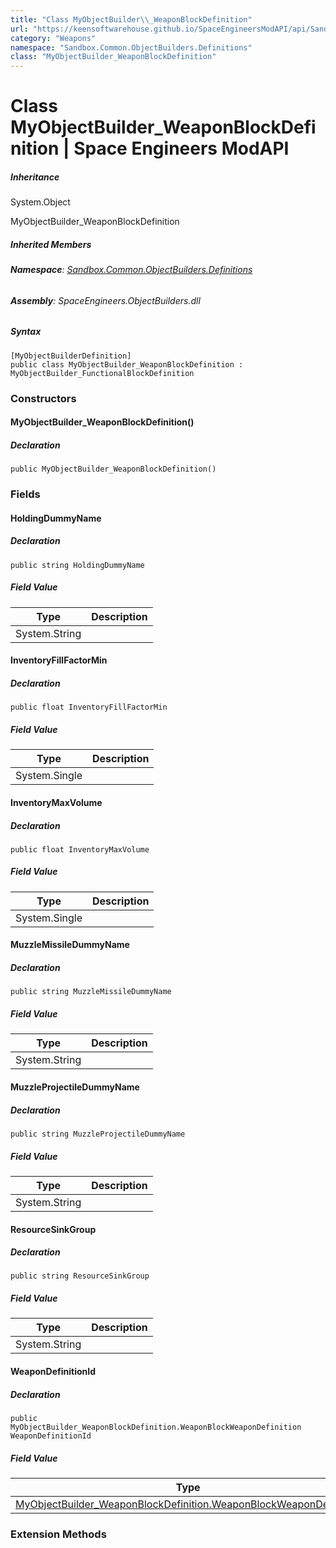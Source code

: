 ```yaml
---
title: "Class MyObjectBuilder\\_WeaponBlockDefinition"
url: "https://keensoftwarehouse.github.io/SpaceEngineersModAPI/api/Sandbox.Common.ObjectBuilders.Definitions.MyObjectBuilder_WeaponBlockDefinition.html"
category: "Weapons"
namespace: "Sandbox.Common.ObjectBuilders.Definitions"
class: "MyObjectBuilder_WeaponBlockDefinition"
---
```


# Class MyObjectBuilder\_WeaponBlockDefinition | Space Engineers ModAPI

##### Inheritance

System.Object

MyObjectBuilder\_WeaponBlockDefinition

##### Inherited Members

###### **Namespace**: [Sandbox.Common.ObjectBuilders.Definitions](https://keensoftwarehouse.github.io/SpaceEngineersModAPI/api/Sandbox.Common.ObjectBuilders.Definitions.html)

###### **Assembly**: SpaceEngineers.ObjectBuilders.dll

##### Syntax

```
[MyObjectBuilderDefinition]
public class MyObjectBuilder_WeaponBlockDefinition : MyObjectBuilder_FunctionalBlockDefinition
```

### Constructors

#### MyObjectBuilder\_WeaponBlockDefinition()

##### Declaration

```
public MyObjectBuilder_WeaponBlockDefinition()
```

### Fields

#### HoldingDummyName

##### Declaration

```
public string HoldingDummyName
```

##### Field Value

| Type | Description |
| --- | --- |
| System.String |     |

#### InventoryFillFactorMin

##### Declaration

```
public float InventoryFillFactorMin
```

##### Field Value

| Type | Description |
| --- | --- |
| System.Single |     |

#### InventoryMaxVolume

##### Declaration

```
public float InventoryMaxVolume
```

##### Field Value

| Type | Description |
| --- | --- |
| System.Single |     |

#### MuzzleMissileDummyName

##### Declaration

```
public string MuzzleMissileDummyName
```

##### Field Value

| Type | Description |
| --- | --- |
| System.String |     |

#### MuzzleProjectileDummyName

##### Declaration

```
public string MuzzleProjectileDummyName
```

##### Field Value

| Type | Description |
| --- | --- |
| System.String |     |

#### ResourceSinkGroup

##### Declaration

```
public string ResourceSinkGroup
```

##### Field Value

| Type | Description |
| --- | --- |
| System.String |     |

#### WeaponDefinitionId

##### Declaration

```
public MyObjectBuilder_WeaponBlockDefinition.WeaponBlockWeaponDefinition WeaponDefinitionId
```

##### Field Value

| Type | Description |
| --- | --- |
| [MyObjectBuilder\_WeaponBlockDefinition.WeaponBlockWeaponDefinition](https://keensoftwarehouse.github.io/SpaceEngineersModAPI/api/Sandbox.Common.ObjectBuilders.Definitions.MyObjectBuilder_WeaponBlockDefinition.WeaponBlockWeaponDefinition.html) |     |

### Extension Methods